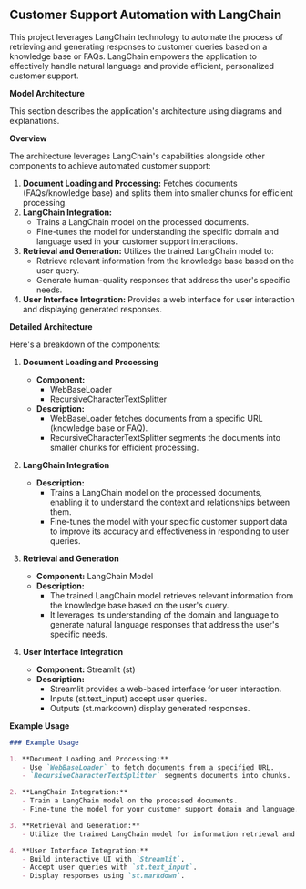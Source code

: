 ## Customer Support Automation with LangChain

This project leverages LangChain technology to automate the process of retrieving and generating responses to customer queries based on a knowledge base or FAQs. LangChain empowers the application to effectively handle natural language and provide efficient, personalized customer support.

**Model Architecture**

This section describes the application's architecture using diagrams and explanations.

**Overview**

The architecture leverages LangChain's capabilities alongside other components to achieve automated customer support:

1. **Document Loading and Processing:** Fetches documents (FAQs/knowledge base) and splits them into smaller chunks for efficient processing.
2. **LangChain Integration:**
    * Trains a LangChain model on the processed documents.
    * Fine-tunes the model for understanding the specific domain and language used in your customer support interactions.
3. **Retrieval and Generation:** Utilizes the trained LangChain model to:
    * Retrieve relevant information from the knowledge base based on the user query.
    * Generate human-quality responses that address the user's specific needs.
4. **User Interface Integration:** Provides a web interface for user interaction and displaying generated responses.

**Detailed Architecture**

Here's a breakdown of the components:

1. **Document Loading and Processing**
    * **Component:**
        * WebBaseLoader
        * RecursiveCharacterTextSplitter
    * **Description:**
        * WebBaseLoader fetches documents from a specific URL (knowledge base or FAQ).
        * RecursiveCharacterTextSplitter segments the documents into smaller chunks for efficient processing.

2. **LangChain Integration**
    * **Description:**
        * Trains a LangChain model on the processed documents, enabling it to understand the context and relationships between them.
        * Fine-tunes the model with your specific customer support data to improve its accuracy and effectiveness in responding to user queries.

3. **Retrieval and Generation**
    * **Component:** LangChain Model
    * **Description:**
        * The trained LangChain model retrieves relevant information from the knowledge base based on the user's query. 
        * It leverages its understanding of the domain and language to generate natural language responses that address the user's specific needs.

4. **User Interface Integration**
    * **Component:** Streamlit (st)
    * **Description:**
        * Streamlit provides a web-based interface for user interaction.
        * Inputs (st.text_input) accept user queries.
        * Outputs (st.markdown) display generated responses.

**Example Usage**

```markdown
### Example Usage

1. **Document Loading and Processing:**
   - Use `WebBaseLoader` to fetch documents from a specified URL.
   - `RecursiveCharacterTextSplitter` segments documents into chunks.

2. **LangChain Integration:**
   - Train a LangChain model on the processed documents.
   - Fine-tune the model for your customer support domain and language.

3. **Retrieval and Generation:**
   - Utilize the trained LangChain model for information retrieval and response generation.

4. **User Interface Integration:**
   - Build interactive UI with `Streamlit`.
   - Accept user queries with `st.text_input`.
   - Display responses using `st.markdown`.

